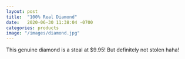 ```yaml
---
layout: post
title:  "100% Real Diamond"
date:   2020-06-30 11:38:04 -0700
categories: products
image: "/images/diamond.jpg"
---
```


This genuine diamond is a steal at $9.95! But definitely not stolen haha!